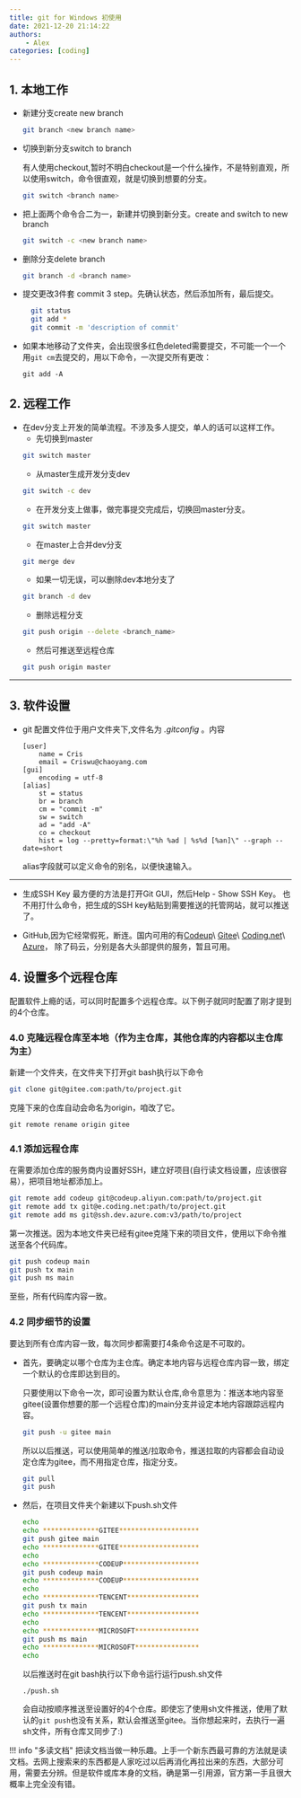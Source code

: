```yaml
---
title: git for Windows 初使用
date: 2021-12-20 21:14:22
authors:
    - Alex
categories: [coding]
---
```

## 1. 本地工作
- 新建分支create new branch
	```bash
	git branch <new branch name>
	```
- 切换到新分支switch to branch

	有人使用checkout,暂时不明白checkout是一个什么操作，不是特别直观，所以使用switch，命令很直观，就是切换到想要的分支。
	```bash
	git switch <branch name>
	```

- 把上面两个命令合二为一，新建并切换到新分支。create and switch to new branch
	```bash
	git switch -c <new branch name>
	```
<!-- more -->
- 删除分支delete branch
  	```bash
	git branch -d <branch name>
	```
- 提交更改3件套 commit 3 step。先确认状态，然后添加所有，最后提交。
  ```bash
	git status
	git add *
	git commit -m 'description of commit'
  ```
- 如果本地移动了文件夹，会出现很多红色deleted需要提交，不可能一个一个用`git cm`去提交的，用以下命令，一次提交所有更改：
  ```
  git add -A
  ```
## 2. 远程工作
- 在dev分支上开发的简单流程。不涉及多人提交，单人的话可以这样工作。
	- 先切换到master
	```bash
	git switch master
	```
	- 从master生成开发分支dev
	```bash
	git switch -c dev
	```
	- 在开发分支上做事，做完事提交完成后，切换回master分支。
	```bash
	git switch master
	```
	- 在master上合并dev分支
	```bash
	git merge dev
	```
	- 如果一切无误，可以删除dev本地分支了
	```bash
	git branch -d dev
	```
    - 删除远程分支
    ```bash
    git push origin --delete <branch_name>
    ```
	- 然后可推送至远程仓库
	```bash
	git push origin master
	```
---
## 3. 软件设置
- git 配置文件位于用户文件夹下,文件名为 *.gitconfig* 。内容
  ```
  [user]
	  name = Cris
	  email = Criswu@chaoyang.com
  [gui]
	  encoding = utf-8
  [alias]
	  st = status
	  br = branch
	  cm = "commit -m"
	  sw = switch
	  ad = "add -A"
	  co = checkout
	  hist = log --pretty=format:\"%h %ad | %s%d [%an]\" --graph --date=short
  ```
  alias字段就可以定义命令的别名，以便快速输入。

---
- 生成SSH Key
最方便的方法是打开Git GUI，然后Help - Show SSH Key。
也不用打什么命令，把生成的SSH key粘贴到需要推送的托管网站，就可以推送了。

- GitHub,因为它经常假死，断连。国内可用的有[Codeup](https://www.aliyun.com/product/yunxiao/codeup)\ [Gitee](https://gitee.com/)\ [Coding.net](https://coding.net/)\ [Azure](https://azure.microsoft.com/zh-cn/services/devops/repos/)， 除了码云，分别是各大头部提供的服务，暂且可用。

## 4. 设置多个远程仓库
配置软件上瘾的话，可以同时配置多个远程仓库。以下例子就同时配置了刚才提到的4个仓库。
### 4.0 克隆远程仓库至本地（作为主仓库，其他仓库的内容都以主仓库为主）
新建一个文件夹，在文件夹下打开git bash执行以下命令
```bash
git clone git@gitee.com:path/to/project.git
```
克隆下来的仓库自动会命名为origin，咱改了它。
```
git remote rename origin gitee
```

### 4.1 添加远程仓库
在需要添加仓库的服务商内设置好SSH，建立好项目(自行读文档设置，应该很容易），把项目地址都添加上。
```bash
git remote add codeup git@codeup.aliyun.com:path/to/project.git
git remote add tx git@e.coding.net:path/to/project.git
git remote add ms git@ssh.dev.azure.com:v3/path/to/project
```

第一次推送。因为本地文件夹已经有gitee克隆下来的项目文件，使用以下命令推送至各个代码库。
```bash
git push codeup main
git push tx main
git push ms main
```
至些，所有代码库内容一致。

### 4.2 同步细节的设置
要达到所有仓库内容一致，每次同步都需要打4条命令这是不可取的。

- 首先，要确定以哪个仓库为主仓库。确定本地内容与远程仓库内容一致，绑定一个默认的仓库即达到目的。
  
  只要使用以下命令一次，即可设置为默认仓库,命令意思为：推送本地内容至gitee(设置你想要的那一个远程仓库)的main分支并设定本地内容跟踪远程内容。
  ```bash
  git push -u gitee main
  ```
  所以以后推送，可以使用简单的推送/拉取命令，推送拉取的内容都会自动设定仓库为gitee，而不用指定仓库，指定分支。
  ```bash
  git pull
  git push
  ```

- 然后，在项目文件夹个新建以下push.sh文件
  
  ```sh
  echo  
  echo **************GITEE********************
  git push gitee main
  echo **************GITEE********************
  echo  
  echo **************CODEUP*******************
  git push codeup main
  echo **************CODEUP*******************
  echo  
  echo **************TENCENT******************
  git push tx main
  echo **************TENCENT******************
  echo  
  echo **************MICROSOFT****************
  git push ms main
  echo **************MICROSOFT****************
  echo  
  ```
  以后推送时在git bash执行以下命令运行运行push.sh文件
  ```
  ./push.sh
  ```
  会自动按顺序推送至设置好的4个仓库。即使忘了使用sh文件推送，使用了默认的`git push`也没有关系，默认会推送至gitee。当你想起来时，去执行一遍sh文件，所有仓库又同步了:)

!!! info "多读文档"
	把读文档当做一种乐趣。上手一个新东西最可靠的方法就是读文档。去网上搜索来的东西都是人家吃过以后再消化再拉出来的东西，大部分可用，需要去分辨。但是软件或库本身的文档，确是第一引用源，官方第一手且很大概率上完全没有错。
